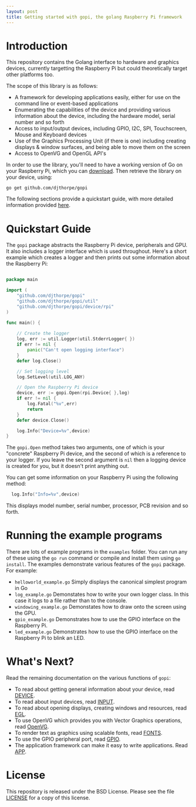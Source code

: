 ```yaml
---
layout: post
title: Getting started with gopi, the golang Raspberry Pi framework
---
```


# Introduction

This repository contains the Golang interface to hardware and graphics devices,
currently targetting the Raspberry Pi but could theoretically target other
platforms too.

The scope of this library is as follows:

  * A framework for developing applications easily, either for use on
    the command line or event-based applications
  * Enumerating the capabilities of the device and providing various
    information about the device, including the hardware model, serial number
    and so forth
  * Access to input/output devices, including GPIO, I2C, SPI, Touchscreen,
    Mouse and Keyboard devices
  * Use of the Graphics Processing Unit (if there is one) including creating
    displays & window surfaces, and being able to move them on the screen
  * Access to OpenVG and OpenGL API's

In order to use the library, you'll need to have a working version of Go on 
your Raspberry Pi, which you can [download](https://golang.org/dl/). Then 
retrieve the library on your device, using:

```
go get github.com/djthorpe/gopi
```

The following sections provide a quickstart guide, with more detailed 
information provided [here](https://godoc.org/github.com/djthorpe/gopi).

# Quickstart Guide

The `gopi` package abstracts the Raspberry Pi device, peripherals and GPU. It
also includes a logger interface which is used throughout. Here's a short 
example which creates a logger and then prints out some information about 
the Raspberry Pi:

```go

package main

import (
	"github.com/djthorpe/gopi"
	"github.com/djthorpe/gopi/util"
	"github.com/djthorpe/gopi/device/rpi"
)

func main() {
	
	// Create the logger
	log, err := util.Logger(util.StderrLogger{ })
	if err != nil {
		panic("Can't open logging interface")
	}
	defer log.Close()

	// Set logging level
	log.SetLevel(util.LOG_ANY)

	// Open the Raspberry Pi device
	device, err := gopi.Open(rpi.Device{ },log)
	if err != nil {
		log.Fatal("%v",err)
		return
	}
	defer device.Close()

	log.Info("Device=%v",device)
}

```
The `gopi.Open` method takes two arguments, one of which is your "concrete"
Raspberry Pi device, and the second of which is a reference to your logger.
If you leave the second argument is `nil` then a logging device is created
for you, but it doesn't print anything out.

You can get some information on your Raspberry Pi using the following method:

```go
  log.Info("Info=%v",device)
```

This displays model number, serial number, processor, PCB revision and
so forth.

# Running the example programs

There are lots of example programs in the `examples` folder. You can run any
of these using the `go run` command or compile and install them using `go install`.
The examples demonstrate various features of the `gopi` package. For example:

  * `helloworld_example.go` Simply displays the canonical simplest program in Go
  * `log_example.go` Demonstates how to write your own logger class. In this case
      it logs to a file rather than to the console.
  * `windowing_example.go` Demonstates how to draw onto the screen using the
      GPU.
  * `gpio_example.go` Demonstrates how to use the GPIO interface on the Raspberry Pi.
  * `led_example.go` Demonstrates how to use the GPIO interface on the Raspberry Pi
	to blink an LED.

# What's Next?

Read the remaining documentation on the various functions of `gopi`:

  * To read about getting general information about your device, read [DEVICE](docs/DEVICE.md).
  * To read about input devices, read [INPUT](docs/INPUT.md).
  * To read about opening displays, creating windows and resources, read [EGL](docs/EGL.md).
  * To use OpenVG which provides you with Vector Graphics operations, read [OpenVG](docs/OpenVG.md).
  * To render text as graphics using scalable fonts, read [FONTS](docs/FONTS.md).
  * To use the GPIO peripheral port, read [GPIO](docs/GPIO.md).
  * The application framework can make it easy to write applications. Read [APP](docs/APP.md).

# License

This repository is released under the BSD License. Please see the file
[LICENSE](LICENSE.md) for a copy of this license.

